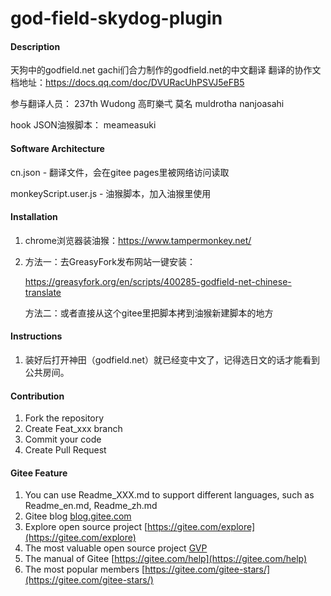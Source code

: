 # god-field-skydog-plugin

#### Description
天狗中的godfield.net gachi们合力制作的godfield.net的中文翻译
翻译的协作文档地址：https://docs.qq.com/doc/DVURacUhPSVJ5eFB5

参与翻译人员：
237th
Wudong
高町樂弌
莫名
muldrotha
nanjoasahi

hook JSON油猴脚本：
meameasuki

#### Software Architecture
cn.json - 翻译文件，会在gitee pages里被网络访问读取

monkeyScript.user.js - 油猴脚本，加入油猴里使用

#### Installation

1.  chrome浏览器装油猴：https://www.tampermonkey.net/
2.  
    方法一：去GreasyFork发布网站一键安装：
    
    https://greasyfork.org/en/scripts/400285-godfield-net-chinese-translate
    
    方法二：或者直接从这个gitee里把脚本拷到油猴新建脚本的地方

#### Instructions

1.  装好后打开神田（godfield.net）就已经变中文了，记得选日文的话才能看到公共房间。

#### Contribution

1.  Fork the repository
2.  Create Feat_xxx branch
3.  Commit your code
4.  Create Pull Request


#### Gitee Feature

1.  You can use Readme\_XXX.md to support different languages, such as Readme\_en.md, Readme\_zh.md
2.  Gitee blog [blog.gitee.com](https://blog.gitee.com)
3.  Explore open source project [https://gitee.com/explore](https://gitee.com/explore)
4.  The most valuable open source project [GVP](https://gitee.com/gvp)
5.  The manual of Gitee [https://gitee.com/help](https://gitee.com/help)
6.  The most popular members  [https://gitee.com/gitee-stars/](https://gitee.com/gitee-stars/)
